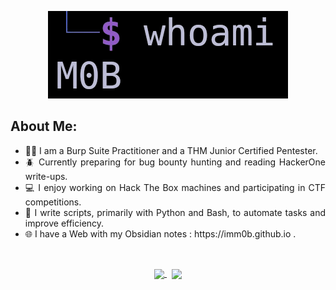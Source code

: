 <p align="center">
  <img src="./whoami2.png" width="384" height="140" />
</p>
<h2>
	About Me:
</h2>

<ul align="justify">
	<li>🧑‍🎓 I am a Burp Suite Practitioner and a THM Junior Certified Pentester.</li>
	<li>🪲 Currently preparing for bug bounty hunting and reading HackerOne write-ups.</li>
	<li>💻 I enjoy working on Hack The Box machines and participating in CTF competitions.</li>
	<li>🐍 I write scripts, primarily with Python and Bash, to automate tasks and improve efficiency.</li>
	<li>🌐 I have a Web with my Obsidian notes : https://imm0b.github.io .</li>
</ul>

<br>

<p align="center">
	<a href="https://github.com/ImM0B">
		<img height=160 align="center" src="https://github-readme-stats.vercel.app/api?username=ImM0B" />
	</a> &nbsp;
	<a href="https://github.com/ImM0B">
		<img height=160 align="center" src="https://github-readme-stats.vercel.app/api/top-langs?username=ImM0B&layout=compact&langs_count=8&card_width=250" />
	</a>
</p>
